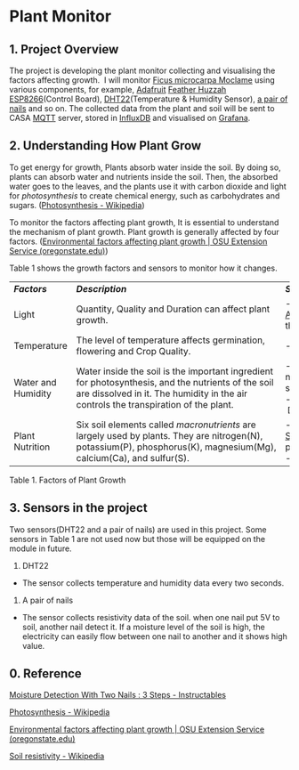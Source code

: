 # Plant Monitor

## 1\. Project Overview

The project is developing the plant monitor collecting and visualising the factors affecting growth.  I will monitor [Ficus microcarpa Moclame](https://www.rhs.org.uk/plants/164300/ficus-microcarpa-moclame-(pbr)/details) using various components, for example, [Adafruit](https://learn.adafruit.com/adafruit-feather-huzzah-esp8266/overview) [Feather Huzzah ESP8266](https://learn.adafruit.com/adafruit-feather-huzzah-esp8266/overview)(Control Board), [DHT22](https://learn.adafruit.com/dht/overview)(Temperature & Humidity Sensor), [a pair of nails](https://www.instructables.com/Moisture-Detection-With-Two-Nails/) and so on. The collected data from the plant and soil will be sent to CASA [MQTT](https://en.wikipedia.org/wiki/MQTT) server, stored in [InfluxDB](https://en.wikipedia.org/wiki/InfluxDB) and visualised on [Grafana](https://en.wikipedia.org/wiki/Grafana).

  

## 2\. Understanding How Plant Grow

To get energy for growth, Plants absorb water inside the soil. By doing so, plants can absorb water and nutrients inside the soil. Then, the absorbed water goes to the leaves, and the plants use it with carbon dioxide and light for _photosynthesis_ to create chemical energy, such as carbohydrates and sugars. ([Photosynthesis - Wikipedia](https://en.wikipedia.org/wiki/Photosynthesis))

To monitor the factors affecting plant growth, It is essential to understand the mechanism of plant growth. Plant growth is generally affected by four factors. ([Environmental factors affecting plant growth | OSU Extension Service (oregonstate.edu)](https://extension.oregonstate.edu/gardening/techniques/environmental-factors-affecting-plant-growth))

Table 1 shows the growth factors and sensors to monitor how it changes.

|     |     |     |
| --- | --- | --- |
| _**Factors**_ | _**Description**_ | _**Sensors**_ |
| Light | Quantity, Quality and Duration can affect plant growth. | - [Adafruit AS7341](https://www.adafruit.com/product/4698)(Not in the project) |
| Temperature | The level of temperature affects germination, flowering and Crop Quality. | - DHT22 |
| Water and Humidity | Water inside the soil is the important ingredient for photosynthesis, and the nutrients of the soil are dissolved in it. The humidity in the air controls the transpiration of the plant. | - A pair of nails(Water in the soil)<br>-  DHT22(Humidity) |
| Plant Nutrition | Six soil elements called _macronutrients_ are largely used by plants. They are nitrogen(N), potassium(P), phosphorus(K), magnesium(Mg), calcium(Ca), and sulfur(S). | - [Soil NPK Sensor](https://www.circuitschools.com/measure-soil-npk-values-using-soil-npk-sensor-with-arduino/)(Not in the project)<br>- [Soil PH Sensor](https://www.renkeer.com/product/soil-ph-sensor/) |

Table 1. Factors of Plant Growth

  

## 3\. Sensors in the project

Two sensors(DHT22 and a pair of nails) are used in this project. Some sensors in Table 1 are not used now but those will be equipped on the module in future.

1. DHT22

- The sensor collects temperature and humidity data every two seconds.

1. A pair of nails

- The sensor collects resistivity data of the soil. when one nail put 5V to soil, another nail detect it. If a moisture level of the soil is high, the electricity can easily flow between one nail to another and it shows high value.

  

## 0\. Reference

[Moisture Detection With Two Nails : 3 Steps - Instructables](https://www.instructables.com/Moisture-Detection-With-Two-Nails/)  

[Photosynthesis - Wikipedia](https://en.wikipedia.org/wiki/Photosynthesis)  

[Environmental factors affecting plant growth | OSU Extension Service (oregonstate.edu)](https://extension.oregonstate.edu/gardening/techniques/environmental-factors-affecting-plant-growth)  

[Soil resistivity - Wikipedia](https://en.wikipedia.org/wiki/Soil_resistivity#:~:text=Soil%20resistivity%20is%20a%20measure,current%20through%20the%20Earth's%20surface.)
